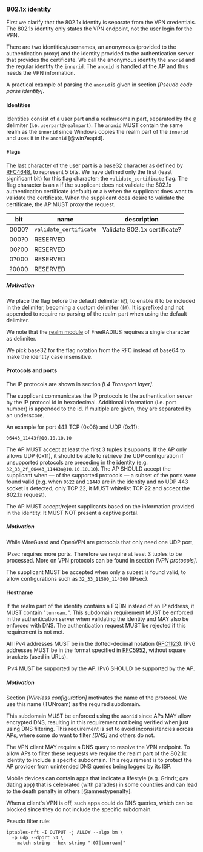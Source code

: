 ### 802.1x identity

First we clarify that the 802.1x identity is separate from the VPN credentials.
The 802.1x identity only states the VPN endpoint, not the user login for the VPN.

There are two identities/usernames, an anonymous (provided to the authentication proxy)
and the identity provided to the authentication server that provides the certificate.
We call the anonymous identity the `anonid` and the regular identity the `innerid`.
The `anonid` is handled at the AP and thus needs the VPN information.

A practical example of parsing the `anonid` is given in section
*[Pseudo code parse identity]*.

#### Identities

Identities consist of a user part and a realm/domain part,
separated by the `@` delimiter (i.e. `userpart@realmpart`).
The `anonid`
MUST
contain the same realm as the `innerid`
since Windows copies the realm part of the `innerid` and uses it in the `anonid`
[@win7eapid].


#### Flags

The last character of the user part
is a base32 character as defined by
[RFC4648](https://tools.ietf.org/html/rfc4648),
to represent 5 bits.
We have defined only the first (least significant bit) for this flag character;
the `validate_certificate` flag.
The flag character is an `a` if the supplicant does not validate
the 802.1x authentication certificate (default) or a `b` when the supplicant does
want to validate the certificate.
When the supplicant does desire to validate the certificate,
the AP
MUST
proxy the request.

| bit | name | description |
| --- | ------ | ------------ |
| 0000? | `validate_certificate` | Validate 802.1x certificate? |
| 000?0 | RESERVED | |
| 00?00 | RESERVED | |
| 0?000 | RESERVED | |
| ?0000 | RESERVED | |


##### Motivation

We place the flag before the default delimiter (`@`),
to enable it to be included in the delimiter, becoming a custom delimiter (`f@`).
It is prefixed and not appended
to require no parsing of the realm part when using the default delimiter.

We note that the
[realm module](https://github.com/FreeRADIUS/freeradius-server/blob/v3.0.x/raddb/mods-available/realm)
of FreeRADIUS
requires a single character as delimiter.

We pick base32 for the flag notation from the RFC instead of base64
to make the identity case insensitive.

#### Protocols and ports

The IP protocols are shown in section *[L4 Transport layer]*.

The supplicant communicates the IP protocols to the authentication
server by the IP protocol id in hexadecimal.
Additional information (i.e. port number) is appended to the id.
If multiple are given, they are separated by an underscore.

An example for port 443 TCP (0x06) and UDP (0x11):

```
06443_11443f@10.10.10.10
```

The AP
MUST
accept at least the first 3 tuples it supports.
If the AP only allows UDP (0x11),
it should be able to retrieve the UDP configuration
if unsupported protocols are preceding in the identity
(e.g. `32_33_2f_06443_11443a@10.10.10.10`).
The AP
SHOULD
accept the supplicant when
&mdash; of the supported protocols &mdash;
a subset of the ports were found valid
(e.g. when `0622` and `11443` are in the identity and no UDP 443 socket is detected, only TCP 22, it
MUST whitelist TCP 22 and accept the 802.1x request).


The AP MUST accept/reject supplicants based on
the information provided in the identity.
It MUST NOT
present a captive portal.

##### Motivation

While WireGuard and OpenVPN are protocols that only need one UDP port,
<!--
https://www.acevpn.com/knowledge-base/which-ports-to-unblock-for-vpn-traffic-to-passthrough/
-->
IPsec requires more ports.
Therefore we require at least 3 tuples to be processed.
More on VPN protocols can be found in section
*[VPN protocols]*.

The supplicant
MUST be accepted when only a subset is found valid,
to allow configurations such as
`32_33_11500_114500` (IPsec).

#### Hostname

If the realm part of the identity contains a FQDN instead of an IP address,
it
MUST
contain "`tunroam.`".
This subdomain requirement
MUST
be enforced in the authentication server
when validating the identity
and
MAY
also be enforced with DNS.
The authentication request
MUST
be rejected if this requirement is not met.

All IPv4 addresses
MUST
be in the dotted-decimal notation
([RFC1123](https://tools.ietf.org/html/rfc1123)).
IPv6 addresses
MUST
be in the format specified in
[RFC5952](https://tools.ietf.org/html/rfc5952),
without square brackets (used in URLs).

IPv4
MUST
be supported by the AP.
IPv6
SHOULD
be supported by the AP.

##### Motivation

Section *[Wireless configuration]* motivates the name of the protocol.
We use this name (TUNroam) as the required subdomain.

This subdomain MUST be enforced using the `anonid`
since APs MAY allow encrypted DNS,
resulting in this requirement not being verified when just using DNS filtering.
This requirement is set to avoid inconsistencies across APs,
where some do want to filter *[DNS]* and others do not.


The VPN client
MAY
require a DNS query to resolve the VPN endpoint.
To allow APs to filter these requests we require the realm part
of the 802.1x identity to include a specific subdomain.
This requirement is to protect the AP provider from unintended DNS queries
being logged by its ISP.

Mobile devices can contain apps that indicate a lifestyle
(e.g. Grindr; gay dating app)
that is celebrated (with parades) in some countries
and can lead to the death penalty in others
[@amnestypenalty].
<!--
not sure if we should mention this example
-->
When a client's VPN is off,
such apps could do DNS queries,
which can be blocked since they do not include the specific subdomain.

Pseudo filter rule:

```
iptables-nft -I OUTPUT -j ALLOW --algo bm \
  -p udp --dport 53 \
  --match string --hex-string "|07|tunroam|"
```
<!--
https://linuxsecurity101.com/2018/11/18/tips-and-tricks-blocking-dns-requests-via-iptables/
https://unix.stackexchange.com/questions/137904/how-to-do-domain-filtering-in-linux
-->



